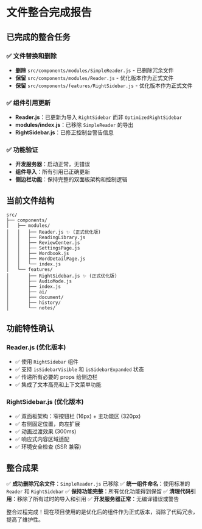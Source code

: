 # 文件整合完成报告

## 已完成的整合任务

### ✅ 文件替换和删除
- **删除** `src/components/modules/SimpleReader.js` - 已删除冗余文件
- **保留** `src/components/modules/Reader.js` - 优化版本作为正式文件
- **保留** `src/components/features/RightSidebar.js` - 优化版本作为正式文件

### ✅ 组件引用更新
- **Reader.js**：已更新为导入 `RightSidebar` 而非 `OptimizedRightSidebar`
- **modules/index.js**：已移除 `SimpleReader` 的导出
- **RightSidebar.js**：已修正控制台警告信息

### ✅ 功能验证
- **开发服务器**：启动正常，无错误
- **组件导入**：所有引用已正确更新
- **侧边栏功能**：保持完整的双面板架构和控制逻辑

## 当前文件结构

```
src/
├── components/
│   ├── modules/
│   │   ├── Reader.js ✨ (正式优化版)
│   │   ├── ReadingLibrary.js
│   │   ├── ReviewCenter.js
│   │   ├── SettingsPage.js
│   │   ├── Wordbook.js
│   │   ├── WordDetailPage.js
│   │   └── index.js
│   └── features/
│       ├── RightSidebar.js ✨ (正式优化版)
│       ├── AudioMode.js
│       ├── index.js
│       ├── ai/
│       ├── document/
│       ├── history/
│       └── notes/
```

## 功能特性确认

### Reader.js (优化版本)
- ✅ 使用 `RightSidebar` 组件
- ✅ 支持 `isSidebarVisible` 和 `isSidebarExpanded` 状态
- ✅ 传递所有必要的 props 给侧边栏
- ✅ 集成了文本高亮和上下文菜单功能

### RightSidebar.js (优化版本)  
- ✅ 双面板架构：窄按钮栏 (16px) + 主功能区 (320px)
- ✅ 右侧固定位置，向左扩展
- ✅ 动画过渡效果 (300ms)
- ✅ 响应式内容区域适配
- ✅ 环境安全检查 (SSR 兼容)

## 整合成果

✅ **成功删除冗余文件**：`SimpleReader.js` 已移除
✅ **统一组件命名**：使用标准的 `Reader` 和 `RightSidebar`
✅ **保持功能完整**：所有优化功能得到保留
✅ **清理代码引用**：移除了所有过时的导入和引用
✅ **开发服务器正常**：无编译错误或警告

整合过程完成！现在项目使用的是优化后的组件作为正式版本，消除了代码冗余，提高了维护性。

